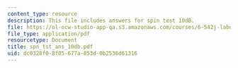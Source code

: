 ```yaml
---
content_type: resource
description: This file includes answers for spin test 10dB.
file: https://ol-ocw-studio-app-qa.s3.amazonaws.com/courses/6-542j-laboratory-on-the-physiology-acoustics-and-perception-of-speech-fall-2005/dc0328f08f05677a853d0b2536d61316_spn_tst_ans_10db.pdf
file_type: application/pdf
resourcetype: Document
title: spn_tst_ans_10db.pdf
uid: dc0328f0-8f05-677a-853d-0b2536d61316
---
```

